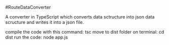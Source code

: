 #RouteDataConverter

A converter in TypeScript which converts data sctructure into json data scructure and writes it into a json file.

compile the code with this command: tsc
move to dist folder on terminal: cd dist
run the code: node app.js
